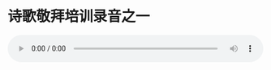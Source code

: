 # 诗歌敬拜培训录音之一

<audio style="width: 100%;" preload="false" controls controlslist="nodownload"><source src="http://file.simai.life/audio/mp3/old/12316.mp3" type="audio/mpeg">Your browser does not support the audio element.</audio>


